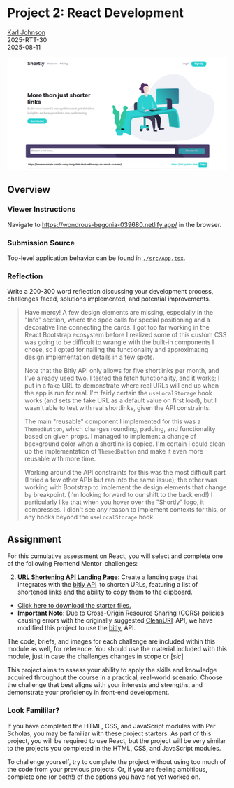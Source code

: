 # Project 2: React Development

[Karl Johnson](https://github.com/hirekarl)  
2025-RTT-30  
<time datetime="2025-08-11">2025-08-11</time>  

![Screenshot of Project 2 in deployment.](./preview.png)

## Overview
### Viewer Instructions
Navigate to https://wondrous-begonia-039680.netlify.app/ in the browser.

### Submission Source
Top-level application behavior can be found in [`./src/App.tsx`](./src/App.tsx).

### Reflection
Write a 200-300 word reflection discussing your development process, challenges faced, solutions implemented, and potential improvements.

> Have mercy! A few design elements are missing, especially in the "Info" section, where the spec calls for special positioning and a decorative line connecting the cards. I got too far working in the React Bootstrap ecosystem before I realized some of this custom CSS was going to be difficult to wrangle with the built-in components I chose, so I opted for nailing the functionality and approximating design implementation details in a few spots.
>
> Note that the Bitly API only allows for five shortlinks per month, and I've already used two. I tested the fetch functionality, and it works; I put in a fake URL to demonstrate where real URLs will end up when the app is run for real. I'm fairly certain the `useLocalStorage` hook works (and sets the fake URL as a default value on first load), but I wasn't able to test with real shortlinks, given the API constraints.
> 
> The main "reusable" component I implemented for this was a `ThemedButton`, which changes rounding, padding, and functionality based on given props. I managed to implement a change of background color when a shortlink is copied. I'm certain I could clean up the implementation of `ThemedButton` and make it even more reusable with more time.
>
> Working around the API constraints for this was the most difficult part (I tried a few other APIs but ran into the same issue); the other was working with Bootstrap to implement the design elements that change by breakpoint. (I'm looking forward to our shift to the back end!) I particularly like that when you hover over the "Shortly" logo, it compresses. I didn't see any reason to implement contexts for this, or any hooks beyond the `useLocalStorage` hook.

## Assignment
For this cumulative assessment on React, you will select and complete one of the following Frontend Mentor  challenges:

2. [**URL Shortening API Landing Page**](https://www.frontendmentor.io/challenges/url-shortening-api-landing-page-2ce3ob-G): Create a landing page that integrates with the [bitly API](https://dev.bitly.com/)  to shorten URLs, featuring a list of shortened links and the ability to copy them to the clipboard.
- [Click here to download the starter files.](https://ps-lms.vercel.app/curriculum-assets/414/url-shortening-api-master.zip)
- **Important Note**: Due to Cross-Origin Resource Sharing (CORS) policies causing errors with the originally suggested [CleanURI](https://cleanuri.com/)  API, we have modified this project to use the [bitly ](https://bitly.com/) API.

The code, briefs, and images for each challenge are included within this module as well, for reference. You should use the material included with this module, just in case the challenges changes in scope or [*sic*]

This project aims to assess your ability to apply the skills and knowledge acquired throughout the course in a practical, real-world scenario. Choose the challenge that best aligns with your interests and strengths, and demonstrate your proficiency in front-end development.

### Look Famililar?
If you have completed the HTML, CSS, and JavaScript modules with Per Scholas, you may be familiar with these project starters. As part of this project, you will be required to use React, but the project will be very similar to the projects you completed in the HTML, CSS, and JavaScript modules.

To challenge yourself, try to complete the project without using too much of the code from your previous projects. Or, if you are feeling ambitious, complete one (or both!) of the options you have not yet worked on.
